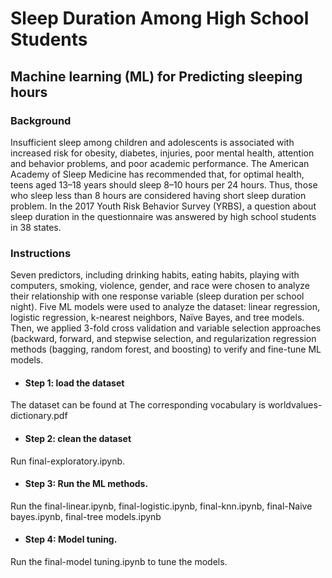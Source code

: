 # Sleep Duration Among High School Students
## Machine learning (ML) for Predicting sleeping hours

### Background
Insufficient sleep among children and adolescents is associated with increased risk for obesity, diabetes, injuries, poor mental health, attention and behavior problems, and poor academic performance.
The American Academy of Sleep Medicine has recommended that, for optimal health, teens aged 13–18 years should sleep 8–10 hours per 24 hours. Thus, those who sleep less than 8 hours are considered having short sleep duration problem.
In the 2017 Youth Risk Behavior Survey (YRBS), a question about sleep duration in the questionnaire was answered by high school students in 38 states. 

### Instructions
Seven predictors, including drinking habits, eating habits, playing with computers, smoking, violence, gender, and race were chosen to analyze their relationship with one response variable (sleep duration per school night). Five ML models were used to analyze the dataset: linear regression, logistic regression, k-nearest neighbors, Naïve Bayes, and tree models. Then, we applied 3-fold cross validation and variable selection approaches (backward, forward, and stepwise selection, and regularization regression methods (bagging, random forest, and boosting) to verify and fine-tune ML models. 

* #### Step 1: load the dataset
The dataset can be found at
The corresponding vocabulary is worldvalues-dictionary.pdf

* #### Step 2: clean the dataset
Run final-exploratory.ipynb.

* #### Step 3: Run the ML methods.
Run the final-linear.ipynb, final-logistic.ipynb, final-knn.ipynb, final-Naive bayes.ipynb, final-tree models.ipynb

* #### Step 4: Model tuning. 
Run the final-model tuning.ipynb to tune the models.
